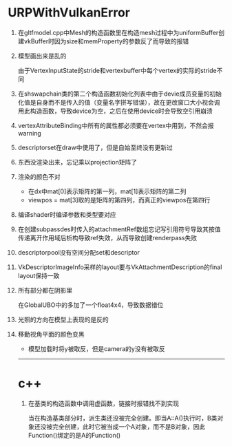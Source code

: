 # URPWithVulkanError

1. 在gltfmodel.cpp中Mesh的构造函数里在构造mesh过程中为uniformBuffer创建vkBuffer时因为size和memProperty的参数反了而导致的报错

2. 模型画出来是乱的

   由于VertexInputState的stride和vertexbuffer中每个vertex的实际的stride不同

3. 在shswapchain类的第二个构造函数初始化列表中由于devie成员变量的初始化值是自身而不是传入的值（变量名字拼写错误），故在更改窗口大小视会调用此构造函数，导致device为空，之后在使用device时会导致空引用崩溃

4. vertexAttributeBinding中所有的属性都必须要在vertex中用到，不然会报warning

5. descriptorset在draw中使用了，但是自始至终没有更新过

6. 东西没渲染出来，忘记乘以projection矩阵了

7. 渲染的颜色不对

   - 在dx中mat[0]表示矩阵的第一列，mat[1]表示矩阵的第二列
   - viewpos = mat[3]取的是矩阵的第四列，而真正的viewpos在第四行

8. 编译shader时编译参数和类型要对应

9. 在创建subpassdes时传入的attachmentRef数组忘记写引用符号导致其按值传递离开作用域后析构导致ref失效，从而导致创建renderpass失败

10. descriptorpool没有空间分配set和descriptor

11. VkDescriptorImageInfo采样的layout要与VkAttachmentDescription的final layout保持一致

12. 所有部分都在阴影里

    在GlobalUBO中的多加了一个float4x4，导致数据错位

13. 光照的方向在模型上表现的是反的

14. 移動视角平面的颜色变黑

    - 模型加载时将y被取反，但是camera的y没有被取反

    

    

    ------

    # c++

    1. 在基类的构造函数中调用虚函数，链接时报错找不到实现

       当在构造基类部分时，派生类还没被完全创建。即当A::A()执行时，B类对象还没被完全创建，此时它被当成一个A对象，而不是B对象，因此Function()绑定的是A的Function()